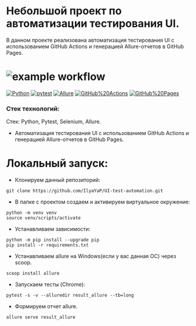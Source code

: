 # Небольшой проект по автоматизации тестирования UI.
В данном проекте реализована автоматизация тестирования UI с использованием GitHub Actions и генерацией Allure-отчетов в GitHub Pages.

# ![example workflow](https://github.com/IlyaYaP/UI-test-automation/actions/workflows/python-package-conda.yml/badge.svg)

[![Python](https://img.shields.io/badge/-Python-464646?style=flat-square&logo=Python)](https://www.python.org/)
[![pytest](https://img.shields.io/badge/-pytest-464646?style=flat-square&logo=pytest)](https://docs.pytest.org/en/stable/contents.html/)
[![Allure](https://img.shields.io/badge/-Allure-464646?style=flat-square&logo=Allure)](http://allure.qatools.ru/)
[![GitHub%20Actions](https://img.shields.io/badge/-GitHub%20Actions-464646?style=flat-square&logo=GitHub%20actions)](https://github.com/features/actions/)
[![GitHub%20Pages](https://img.shields.io/badge/-GitHub%20Pages-464646?style=flat-square&logo=GitHub%20Pages)](https://pages.github.com/)
### Стек технологий:
Стек: Python, Pytest, Selenium, Allure.
- Автоматизация тестирования UI с использованием GitHub Actions и генерацией Allure-отчетов в GitHub Pages.

# Локальный запуск:
- Клонируем данный репозиторий:
```
git clone https://github.com/IlyaYaP/UI-test-automation.git
```
- В папке с проектом создаем и активируем виртуальное окружение:
```
python -m venv venv
source venv/scripts/activate
```
- Устанавливаем зависимости:
```
python -m pip install --upgrade pip
pip install -r requirements.txt
```
- Устанавливаем allure на Windows(если у вас данная ОС) через scoop.
```
scoop install allure 
```
- Запускаем тесты (Chrome):
```
pytest -s -v --alluredir result_allure --tb=long
```
- Формируем отчет allure.
```
allure serve result_allure
```

